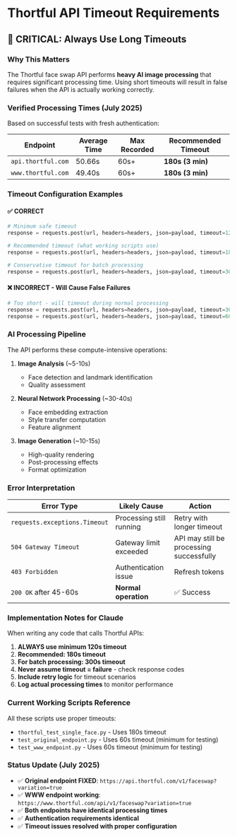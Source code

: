# Thortful API Timeout Requirements

## 🚨 CRITICAL: Always Use Long Timeouts

### Why This Matters
The Thortful face swap API performs **heavy AI image processing** that requires significant processing time. Using short timeouts will result in false failures when the API is actually working correctly.

### Verified Processing Times (July 2025)
Based on successful tests with fresh authentication:

| Endpoint | Average Time | Max Recorded | Recommended Timeout |
|----------|-------------|--------------|-------------------|
| `api.thortful.com` | 50.66s | 60s+ | **180s (3 min)** |
| `www.thortful.com` | 49.40s | 60s+ | **180s (3 min)** |

### Timeout Configuration Examples

#### ✅ CORRECT
```python
# Minimum safe timeout
response = requests.post(url, headers=headers, json=payload, timeout=120)

# Recommended timeout (what working scripts use)
response = requests.post(url, headers=headers, json=payload, timeout=180)

# Conservative timeout for batch processing
response = requests.post(url, headers=headers, json=payload, timeout=300)
```

#### ❌ INCORRECT - Will Cause False Failures
```python
# Too short - will timeout during normal processing
response = requests.post(url, headers=headers, json=payload, timeout=30)
response = requests.post(url, headers=headers, json=payload, timeout=60)
```

### AI Processing Pipeline
The API performs these compute-intensive operations:

1. **Image Analysis** (~5-10s)
   - Face detection and landmark identification
   - Quality assessment
   
2. **Neural Network Processing** (~30-40s)
   - Face embedding extraction
   - Style transfer computation
   - Feature alignment
   
3. **Image Generation** (~10-15s)
   - High-quality rendering
   - Post-processing effects
   - Format optimization

### Error Interpretation

| Error Type | Likely Cause | Action |
|------------|-------------|---------|
| `requests.exceptions.Timeout` | Processing still running | Retry with longer timeout |
| `504 Gateway Timeout` | Gateway limit exceeded | API may still be processing successfully |
| `403 Forbidden` | Authentication issue | Refresh tokens |
| `200 OK` after 45-60s | **Normal operation** | ✅ Success |

### Implementation Notes for Claude

When writing any code that calls Thortful APIs:

1. **ALWAYS use minimum 120s timeout**
2. **Recommended: 180s timeout** 
3. **For batch processing: 300s timeout**
4. **Never assume timeout = failure** - check response codes
5. **Include retry logic** for timeout scenarios
6. **Log actual processing times** to monitor performance

### Current Working Scripts Reference

All these scripts use proper timeouts:
- `thortful_test_single_face.py` - Uses 180s timeout
- `test_original_endpoint.py` - Uses 60s timeout (minimum for testing)
- `test_www_endpoint.py` - Uses 60s timeout (minimum for testing)

### Status Update (July 2025)
- ✅ **Original endpoint FIXED**: `https://api.thortful.com/v1/faceswap?variation=true`
- ✅ **WWW endpoint working**: `https://www.thortful.com/api/v1/faceswap?variation=true`
- ✅ **Both endpoints have identical processing times**
- ✅ **Authentication requirements identical**
- ✅ **Timeout issues resolved with proper configuration**
